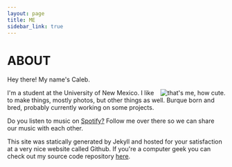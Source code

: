```yaml
---
layout: page
title: ME
sidebar_link: true
---
```


<h1 class="page-title">ABOUT</h1>

Hey there! My name's Caleb.

<img style="float: right;" src="{{ site.baseurl }}/images/me.jpg" alt="that's me, how cute.">

I'm a student at the University of New Mexico. I like to make things, mostly photos, but other things as well. Burque born and bred, probably currently working on some projects.

Do you listen to music on [Spotify?](https://open.spotify.com/user/caleb.brenden?si=4UM3U3EeQgy1LxdPmDLjfA) Follow me over there so we can share our music with each other.

This site was statically generated by Jekyll and hosted for your satisfaction at a very nice website called Github. If you're a computer geek you can check out my source code repository [here](https://github.com/calebbreadsticks/calebbreadsticks.github.io).
